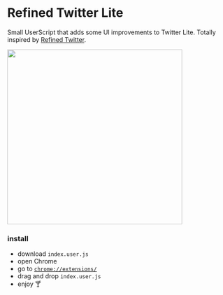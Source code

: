 # Refined Twitter Lite

Small UserScript that adds some UI improvements to Twitter Lite. Totally inspired by [Refined Twitter](https://github.com/sindresorhus/refined-twitter).

<img height="400" alt="" src="https://user-images.githubusercontent.com/711311/51304651-02909a80-1a39-11e9-9d50-a8727df003e2.png" role="presentation">

### install

* download `index.user.js`
* open Chrome
* go to [`chrome://extensions/`](chrome://extensions/)
* drag and drop `index.user.js`
* enjoy 🍸
